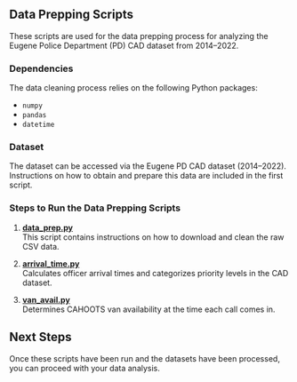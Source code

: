 ## Data Prepping Scripts

These scripts are used for the data prepping process for analyzing the Eugene Police Department (PD) CAD dataset from 2014–2022.

### Dependencies

The data cleaning process relies on the following Python packages:

- `numpy`
- `pandas`
- `datetime`

### Dataset

The dataset can be accessed via the Eugene PD CAD dataset (2014–2022). Instructions on how to obtain and prepare this data are included in the first script.

### Steps to Run the Data Prepping Scripts

1. **[data_prep.py](./scripts/data_prep.py)**  
   This script contains instructions on how to download and clean the raw CSV data.

2. **[arrival_time.py](./scripts/arrival_time.py)**  
   Calculates officer arrival times and categorizes priority levels in the CAD dataset.

3. **[van_avail.py](./scripts/van_avail.py)**  
   Determines CAHOOTS van availability at the time each call comes in.

## Next Steps

Once these scripts have been run and the datasets have been processed, you can proceed with your data analysis.
